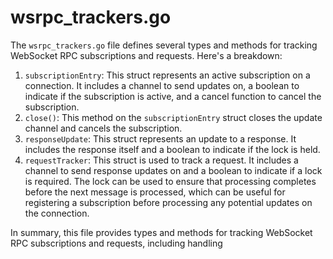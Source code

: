 # wsrpc\_trackers.go

The `wsrpc_trackers.go` file defines several types and methods for tracking WebSocket RPC subscriptions and requests. Here's a breakdown:

1. `subscriptionEntry`: This struct represents an active subscription on a connection. It includes a channel to send updates on, a boolean to indicate if the subscription is active, and a cancel function to cancel the subscription.
2. `close()`: This method on the `subscriptionEntry` struct closes the update channel and cancels the subscription.
3. `responseUpdate`: This struct represents an update to a response. It includes the response itself and a boolean to indicate if the lock is held.
4. `requestTracker`: This struct is used to track a request. It includes a channel to send response updates on and a boolean to indicate if a lock is required. The lock can be used to ensure that processing completes before the next message is processed, which can be useful for registering a subscription before processing any potential updates on the connection.

In summary, this file provides types and methods for tracking WebSocket RPC subscriptions and requests, including handling
